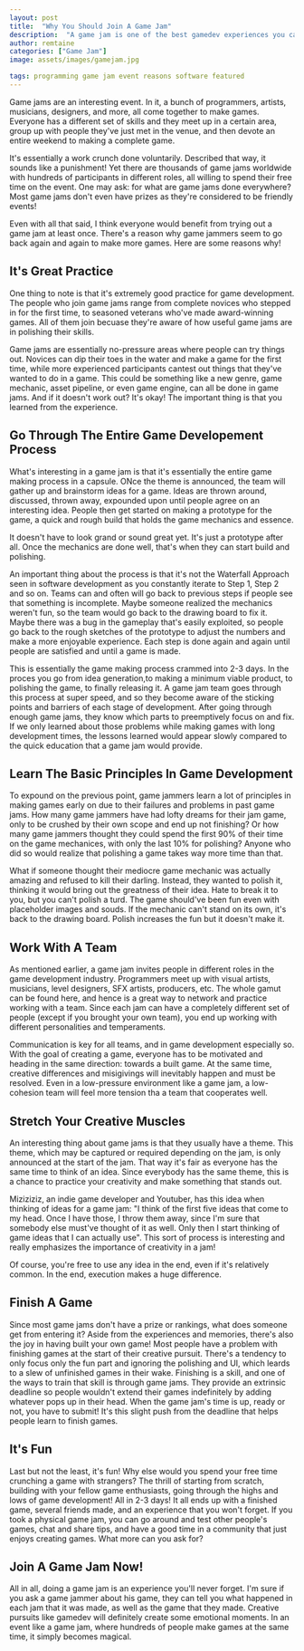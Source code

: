 ```yaml
---
layout: post
title:  "Why You Should Join A Game Jam"
description:  "A game jam is one of the best gamedev experiences you can have! Here's why you should join one!"
author: remtaine
categories: ["Game Jam"]
image: assets/images/gamejam.jpg

tags: programming game jam event reasons software featured
---
```


Game jams are an interesting event. In it, a bunch of programmers, artists, musicians, designers, and more, all come together to make games. Everyone has a different set of skills and they meet up in a certain area, group up with people they've just met in the venue, and then devote an entire weekend to making a complete game.

It's essentially a work crunch done voluntarily. Described that way, it sounds like a punishment! Yet there are thousands of game jams worldwide with hundreds of participants in different roles, all willing to spend their free time on the event. One may ask: for what are game jams done everywhere? Most game jams don't even have prizes as they're considered to be friendly events!

Even with all that said, I think everyone would benefit from trying out a game jam at least once. There's a reason why game jammers seem to go back again and again to make more games. Here are some reasons why!

## It's Great Practice

One thing to note is that it's extremely good practice for game development. The people who join game jams range from complete novices who stepped in for the first time, to seasoned veterans who've made award-winning games. All of them join becuase they're aware of how useful game jams are in polishing their skills.

Game jams are essentially no-pressure areas where people can try things out. Novices can dip their toes in the water and make a game for the first time, while more experienced participants cantest out things that they've wanted to do in a game. This could be something like a new genre, game mechanic, asset pipeline, or even game engine, can all be done in game jams. And if it doesn't work out? It's okay! The important thing is that you learned from the experience.

## Go Through The Entire Game Developement Process

What's interesting in a game jam is that it's essentially the entire game making process in a capsule. ONce the theme is announced, the team will gather up and brainstorm ideas for a game. Ideas are thrown around, discussed, thrown away, expounded upon until people agree on an interesting idea. People then get started on making a prototype for the game, a quick and rough build that holds the game mechanics and essence.

It doesn't have to look grand or sound great yet. It's just a prototype after all. Once the mechanics are done well, that's when they can start build and polishing.

An important thing about the process is that it's not the Waterfall Approach seen in software development as you constantly iterate to Step 1, Step 2 and so on. Teams can and often will go back to previous steps if people see that something is incomplete. Maybe someone realized the mechanics weren't fun, so the team would go back to the drawing board to fix it. Maybe there was a bug in the gameplay that's easily exploited, so people go back to the rough sketches of the prototype to adjust the numbers and make a more enjoyable experience. Each step is done again and again until people are satisfied and until a game is made.

This is essentially the game making process crammed into 2-3 days. In the proces you go from idea generation,to making a minimum viable product, to polishing the game, to finally releasing it. A game jam team goes through this process at super speed, and so they become aware of the sticking points and barriers of each stage of development. After going through enough game jams, they know which parts to preemptively focus on and fix. If we only learned about those problems while making games with long development times, the lessons learned would appear slowly compared to the quick education that a game jam would provide.

## Learn The Basic Principles In Game Development

To expound on the previous point, game jammers learn a lot of principles in making games early on due to their failures and problems in past game jams. How many game jammers have had lofty dreams for their jam game, only to be crushed by their own scope and end up not finishing? Or how many game jammers thought they could spend the first 90% of their time on the game mechanices, with only the last 10% for polishing? Anyone who did so would realize that polishing a game takes way more time than that. 

What if someone thought their mediocre game mechanic was actually amazing and refused to kill their darling. Instead, they wanted to polish it, thinking it would bring out the greatness of their idea. Hate to break it to you, but you can't polish a turd. The game should've been fun even with placeholder images and souds. If the mechanic can't stand on its own, it's back to the drawing board. Polish increases the fun but it doesn't make it.

## Work With A Team

As mentioned earlier, a game jam invites people in different roles in the game development industry. Programmers meet up with visual artists, musicians, level designers, SFX artists, producers, etc. The whole gamut can be found here, and hence is a great way to network and practice working with a team. Since each jam can have a completely different set of people (except if you brought your own team), you end up working with different personalities and temperaments.

Communication is key for all teams, and in game development especially so. With the goal of creating a game, everyone has to be motivated and heading in the same direction: towards a built game. At the same time, creative differences and misigivings will inevitably happen and must be resolved. Even in a low-pressure environment like a game jam, a low-cohesion team will feel more tension tha a team that cooperates well.

## Stretch Your Creative Muscles

An interesting thing about game jams is that they usually have a theme. This theme, which may be captured or required depending on the jam, is only announced at the start of the jam. That way it's fair as everyone has the same time to think of an idea. Since everybody has the same theme, this is a chance to practice your creativity and make something that stands out.

Miziziziz, an indie game developer and Youtuber, has this idea when thinking of ideas for a game jam: "I think of the first five ideas that come to my head. Once I have those, I throw them away, since I'm sure that somebody else must've thought of it as well. Only then I start thinking of game ideas that I can actually use". This sort of process is interesting and really emphasizes the importance of creativity in a jam!

Of course, you're free to use any idea in the end, even if it's relatively common. In the end, execution makes a huge difference.

## Finish A Game

Since most game jams don't have a prize or rankings, what does someone get from entering it? Aside from the experiences and memories, there's also the joy in having built your own game!  Most people have a problem with finishing games at the start of their creative pursuit. There's a tendency to only focus only the fun part and ignoring the polishing and UI, which leards to a slew of unfinished games in their wake. Finishing is a skill, and one of the ways to train that skill is through game jams. They provide an extrinsic deadline so people wouldn't extend their games indefinitely by adding whatever pops up in their head. When the game jam's time is up, ready or not, you have to submit! It's this slight push from the deadline that helps people learn to finish games.

## It's Fun

Last but not the least, it's fun! Why else would you spend your free time crunching a game with strangers? The thrill of starting from scratch, building with your fellow game enthusiasts, going through the highs and lows of game development! All in 2-3 days! It all ends up with a finished game, several friends made, and an experience that you won't forget. If you took a physical game jam, you can go around and test other people's games, chat and share tips, and have a good time in a community that just enjoys creating games. What more can you ask for?

## Join A Game Jam Now!

All in all, doing a game jam is an experience you'll never forget. I'm sure if you ask a game jammer about his game, they can tell you what happened in each jam that it was made, as well as the game that they made. Creative pursuits like gamedev will definitely create some emotional moments. In an event like a game jam, where hundreds of people make games at the same time, it simply becomes magical.